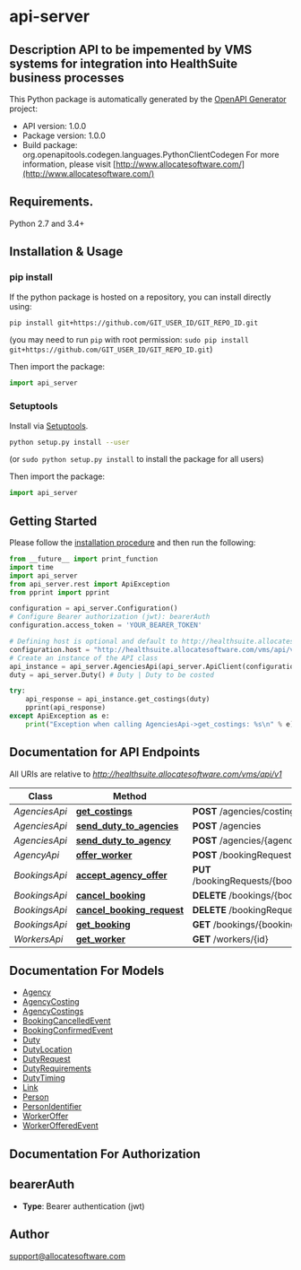 # api-server
## Description  API to be impemented by VMS systems for integration into HealthSuite business processes 

This Python package is automatically generated by the [OpenAPI Generator](https://openapi-generator.tech) project:

- API version: 1.0.0
- Package version: 1.0.0
- Build package: org.openapitools.codegen.languages.PythonClientCodegen
For more information, please visit [http://www.allocatesoftware.com/](http://www.allocatesoftware.com/)

## Requirements.

Python 2.7 and 3.4+

## Installation & Usage
### pip install

If the python package is hosted on a repository, you can install directly using:

```sh
pip install git+https://github.com/GIT_USER_ID/GIT_REPO_ID.git
```
(you may need to run `pip` with root permission: `sudo pip install git+https://github.com/GIT_USER_ID/GIT_REPO_ID.git`)

Then import the package:
```python
import api_server 
```

### Setuptools

Install via [Setuptools](http://pypi.python.org/pypi/setuptools).

```sh
python setup.py install --user
```
(or `sudo python setup.py install` to install the package for all users)

Then import the package:
```python
import api_server
```

## Getting Started

Please follow the [installation procedure](#installation--usage) and then run the following:

```python
from __future__ import print_function
import time
import api_server
from api_server.rest import ApiException
from pprint import pprint

configuration = api_server.Configuration()
# Configure Bearer authorization (jwt): bearerAuth
configuration.access_token = 'YOUR_BEARER_TOKEN'

# Defining host is optional and default to http://healthsuite.allocatesoftware.com/vms/api/v1
configuration.host = "http://healthsuite.allocatesoftware.com/vms/api/v1"
# Create an instance of the API class
api_instance = api_server.AgenciesApi(api_server.ApiClient(configuration))
duty = api_server.Duty() # Duty | Duty to be costed

try:
    api_response = api_instance.get_costings(duty)
    pprint(api_response)
except ApiException as e:
    print("Exception when calling AgenciesApi->get_costings: %s\n" % e)

```

## Documentation for API Endpoints

All URIs are relative to *http://healthsuite.allocatesoftware.com/vms/api/v1*

Class | Method | HTTP request | Description
------------ | ------------- | ------------- | -------------
*AgenciesApi* | [**get_costings**](docs/AgenciesApi.md#get_costings) | **POST** /agencies/costings | 
*AgenciesApi* | [**send_duty_to_agencies**](docs/AgenciesApi.md#send_duty_to_agencies) | **POST** /agencies | 
*AgenciesApi* | [**send_duty_to_agency**](docs/AgenciesApi.md#send_duty_to_agency) | **POST** /agencies/{agencyId} | 
*AgencyApi* | [**offer_worker**](docs/AgencyApi.md#offer_worker) | **POST** /bookingRequests/{bookingRequestId}/offers | 
*BookingsApi* | [**accept_agency_offer**](docs/BookingsApi.md#accept_agency_offer) | **PUT** /bookingRequests/{bookingRequestId}/offers/{offerId}/accept | 
*BookingsApi* | [**cancel_booking**](docs/BookingsApi.md#cancel_booking) | **DELETE** /bookings/{bookingId} | 
*BookingsApi* | [**cancel_booking_request**](docs/BookingsApi.md#cancel_booking_request) | **DELETE** /bookingRequests/{bookingRequestId} | 
*BookingsApi* | [**get_booking**](docs/BookingsApi.md#get_booking) | **GET** /bookings/{bookingId} | 
*WorkersApi* | [**get_worker**](docs/WorkersApi.md#get_worker) | **GET** /workers/{id} | 


## Documentation For Models

 - [Agency](docs/Agency.md)
 - [AgencyCosting](docs/AgencyCosting.md)
 - [AgencyCostings](docs/AgencyCostings.md)
 - [BookingCancelledEvent](docs/BookingCancelledEvent.md)
 - [BookingConfirmedEvent](docs/BookingConfirmedEvent.md)
 - [Duty](docs/Duty.md)
 - [DutyLocation](docs/DutyLocation.md)
 - [DutyRequest](docs/DutyRequest.md)
 - [DutyRequirements](docs/DutyRequirements.md)
 - [DutyTiming](docs/DutyTiming.md)
 - [Link](docs/Link.md)
 - [Person](docs/Person.md)
 - [PersonIdentifier](docs/PersonIdentifier.md)
 - [WorkerOffer](docs/WorkerOffer.md)
 - [WorkerOfferedEvent](docs/WorkerOfferedEvent.md)


## Documentation For Authorization


## bearerAuth

- **Type**: Bearer authentication (jwt)


## Author

support@allocatesoftware.com


